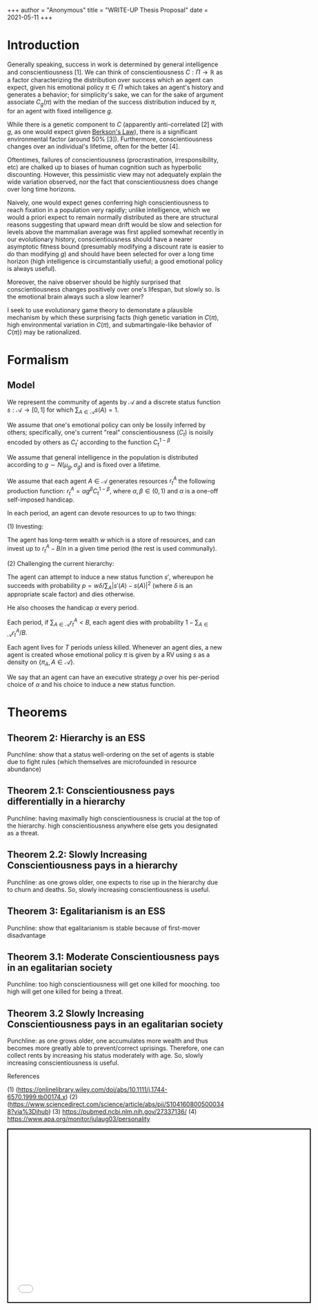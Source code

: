 +++
 author = "Anonymous"
 title = "WRITE-UP Thesis Proposal"
 date = 2021-05-11
+++




# Introduction
Generally speaking, success in work is determined by general intelligence and conscientiousness [1]. We can think of conscientiousness $C: \Pi \to \mathbb{R}$ as a factor characterizing the distribution over success which an agent can expect, given his emotional policy $\pi \in \Pi$ which takes an agent's history and generates a behavior; for simplicity's sake, we can for the sake of argument associate $C_g(\pi)$ with the median of the success distribution induced by $\pi$, for an agent with fixed intelligence $g$.

While there is a genetic component to $C$ (apparently anti-correlated [2] with $g$, as one would expect given [Berkson's Law](https://www.processingstochasticites.com/obsidian_port/writeups/Berksons_Law/)), there is a significant environmental factor (around 50% [3]). Furthermore, conscientiousness changes over an individual's lifetime, often for the better [4].

Oftentimes, failures of conscientiousness (procrastination, irresponsibility, etc) are chalked up to biases of human cognition such as hyperbolic discounting. However, this pessimistic view may not adequately explain the wide variation observed, nor the fact that conscientiousness does change over long time horizons. 

Naively, one would expect genes conferring high conscientiousness to reach fixation in a population very rapidly; unlike intelligence, which we would a priori expect to remain normally distributed as there are structural reasons suggesting that upward mean drift would be slow and selection for levels above the mammalian average was first applied somewhat recently in our evolutionary history, conscientiousness should have a nearer asymptotic fitness bound (presumably modifying a discount rate is easier to do than modifying $g$) and should have been selected for over a long time horizon (high intelligence is circumstantially useful; a good emotional policy is always useful). 

Moreover, the naive observer should be highly surprised that conscientiousness changes positively over one's lifespan, but slowly so. Is the emotional brain always such a slow learner?

I seek to use evolutionary game theory to demonstate a plausible mechanism by which these surprising facts (high genetic variation in $C(\pi)$, high environmental variation in $C(\pi)$, and submartingale-like behavior of $C(\pi)$) may be rationalized.

# Formalism

## Model
We represent the community of agents by $\mathcal{A}$ and a discrete status function $s: \mathcal{A} \to [0,1]$ for which $\sum_{A\in \mathcal{A}} s(A) = 1$.

We assume that one's emotional policy can only be lossily inferred by others; specifically, one's current "real" conscientiousness ($C_t$) is noisily encoded by others as $C_t'$ according to the function $C_t^{1-\beta}$

We assume that general intelligence in the population is distributed according to $g \sim N(\mu_g,\sigma_g)$ and is fixed over a lifetime.

We assume that each agent $A \in \mathcal{A}$ generates resources $r^A_t$ the following production function: $r^A_t = \alpha g^{\beta} C_t^{1-\beta}$, where $\alpha,\beta \in (0,1)$ and $\alpha$ is a one-off self-imposed handicap.

In each period, an agent can devote resources to up to two things: 

(1) Investing:

The agent has long-term wealth $w$ which is a store of resources, and can invest up to $r^A_t - B/n$ in a given time period (the rest is used communally).

(2) Challenging the current hierarchy:

The agent can attempt to induce a new status function $s'$, whereupon he succeeds with probability $p = w\delta/\sum_{A} |s'(A)-s(A)|^2$ (where $\delta$ is an appropriate scale factor) and dies otherwise.

He also chooses the handicap $\alpha$ every period.

Each period, if $\sum_{A \in \mathcal{A}} r^A_t < B$, each agent dies with probability $1-\sum_{A \in \mathcal{A}} r^A_t/B$.

Each agent lives for $T$ periods unless killed. Whenever an agent dies, a new agent is created whose emotional policy $\pi$ is given by a RV using $s$ as a density on $\{\pi_A, A \in \mathcal{A}\}$. 

We say that an agent can have an executive strategy $\rho$ over his per-period choice of $\alpha$ and his choice to induce a new status function.
# Theorems
## Theorem 2: Hierarchy is an ESS
Punchline: show that a status well-ordering on the set of agents is stable due to fight rules (which themselves are microfounded in resource abundance)
## Theorem 2.1: Conscientiousness pays differentially in a hierarchy
Punchline: having maximally high conscientiousness is crucial at the top of the hierarchy. high conscientiousness anywhere else gets you designated as a threat.
## Theorem 2.2: Slowly Increasing Conscientiousness pays in a hierarchy
Punchline: as one grows older, one expects to rise up in the hierarchy due to churn and deaths. So, slowly increasing conscientiousness is useful.
## Theorem 3: Egalitarianism is an ESS
Punchline: show that egalitarianism is stable because of first-mover disadvantage
## Theorem 3.1: Moderate Conscientiousness pays in an egalitarian society
Punchline: too high conscientiousness will get one killed for mooching. too high will get one killed for being a threat.
## Theorem 3.2 Slowly Increasing Conscientiousness pays in an egalitarian society
Punchline: as one grows older, one accumulates more wealth and thus becomes more greatly able to prevent/correct uprisings. Therefore, one can collect rents by increasing his status moderately with age. So, slowly increasing conscientiousness is useful.

References 

(1) (https://onlinelibrary.wiley.com/doi/abs/10.1111/j.1744-6570.1999.tb00174.x)
(2) (https://www.sciencedirect.com/science/article/abs/pii/S1041608005000348?via%3Dihub)
(3) https://pubmed.ncbi.nlm.nih.gov/27337136/
(4) https://www.apa.org/monitor/julaug03/personality
 
 <iframe seamless src="/obsidian_port/writeups/nodes/WRITE-UP_Thesis_Proposal.html" style="width:700px; height:400px; border: 2px solid black"></iframe>